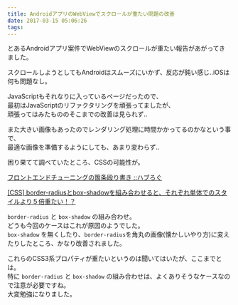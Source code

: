 ```yaml
---
title: AndroidアプリのWebViewでスクロールが重たい問題の改善
date: 2017-03-15 05:06:26
tags:
---
```


とあるAndroidアプリ案件でWebViewのスクロールが重たい報告があがってきました。  

スクロールしようとしてもAndroidはスムーズにいかず、反応が鈍い感じ..iOSは何も問題なし。

JavaScriptもそれなりに入っているページだったので、  
最初はJavaScriptのリファクタリングを頑張ってましたが、  
頑張ってはみたもののそこまでの改善は見られず..

また大きい画像もあったのでレンダリング処理に時間かかってるのかなという事で、  
最適な画像を準備するようにしても、あまり変わらず..

困り果てて調べていたところ、CSSの可能性が。  

[フロントエンドチューニングの箇条殴り書き ::ハブろぐ](https://havelog.ayumusato.com/develop/performance/e569-frontend_performance_memo.html)  

[[CSS] border-radiusとbox-shadowを組み合わせると、それぞれ単体でのスタイルより５倍重たい！？](http://www.yoheim.net/blog.php?q=20130713)

`border-radius` と `box-shadow` の組み合わせ。  
どうも今回のケースはこれが原因のようでした。  
`box-shadow` を無くしたり、`border-radius`を角丸の画像(懐かしいやり方)に変えたりしたところ、かなり改善されました。  

これらのCSS3系プロパティが重たいというのは聞いてはいたが、ここまでとは。  
特に `border-radius` と `box-shadow` の組み合わせは、よくありそうなケースなので注意が必要ですね。  
大変勉強になりました。  
